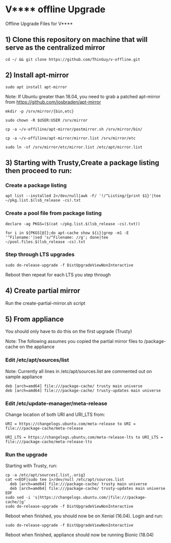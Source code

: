 
# V**** offline Upgrade 
Offline Upgrade Files for V****

## 1) Clone this repository on machine that will serve as the centralized mirror
```
cd ~/ && git clone https://github.com/ThinGuy/v-offline.git
```

## 2) Install apt-mirror
```
sudo apt install apt-mirror
```

Note: If Ubuntu greater than 18.04, you need to grab a patched apt-mirror from https://github.com/josbraden/apt-mirror

```
mkdir -p /srv/mirror/{bin,etc}
```

```
sudo chown -R $USER:USER /srv/mirror
```

```
cp -a ~/v-offiline/apt-mirror/postmirror.sh /srv/mirror/bin/
```

```
cp -a ~/v-offiline/apt-mirror/mirror.list /srv/mirror/etc
```

```
sudo ln -sf /srv/mirror/etc/mirror.list /etc/apt/mirror.list
```

## 3) Starting with Trusty,Create a package listing then proceed to run:

### Create a package listing
```
apt list --installed 2>/dev/null|awk -F/ '!/^Listing/{print $1}'|tee ~/pkg.list.$(lsb_release -cs).txt
```
### Create a pool file from package listing
```
declare -ag PKGS=($(cat ~/pkg.list.$(lsb_release -cs).txt))
```

```
for i in ${PKGS[@]};do apt-cache show ${i}|grep -m1 -E '^Filename:'|sed 's/^Filename: //g'; done|tee ~/pool.files.$(lsb_release -cs).txt
```

### Step through LTS upgrades
```
sudo do-release-upgrade -f DistUpgradeViewNonInteractive
```

Reboot then repeat for each LTS you step through

## 4) Create partial mirror
Run the create-partial-mirror.sh script
  
## 5) From appliance
You should only have to do this on the first upgrade (Trusty)

Note: The following assumes you copied the partial mirror files to /package-cache on the appliance

### Edit /etc/apt/sources/list

Note: Currently all lines in /etc/apt/sources.list are commented out on sample appliance

```
deb [arch=amd64] file:///package-cache/ trusty main universe
deb [arch=amd64] file:///package-cache/ trusty-updates main universe
```

### Edit /etc/update-manager/meta-release

Change location of both URI and URI_LTS from:

```
URI = https://changelogs.ubuntu.com/meta-release to URI = file:///package-cache/meta-release

URI_LTS = https://changelogs.ubuntu.com/meta-release-lts to URI_LTS = file:///package-cache/meta-release-lts
```
### Run the upgrade
Starting with Trusty, run:

```
cp -a /etc/apt/sources{.list,.orig}
cat <<EOF|sudo tee 1>/dev/null /etc/apt/sources.list
  deb [arch=amd64] file:///package-cache/ trusty main universe
  deb [arch=amd64] file:///package-cache/ trusty-updates main universe
EOF
sudo sed -i 's|https://changelogs.ubuntu.com/|file:///package-cache/|g'
sudo do-release-upgrade -f DistUpgradeViewNonInteractive 
```

Reboot when finished, you should now be on Xenial (16.04).  Login and run:

```
sudo do-release-upgrade -f DistUpgradeViewNonInteractive
```

Reboot when finished, appliance should now be running Bionic (18.04)
